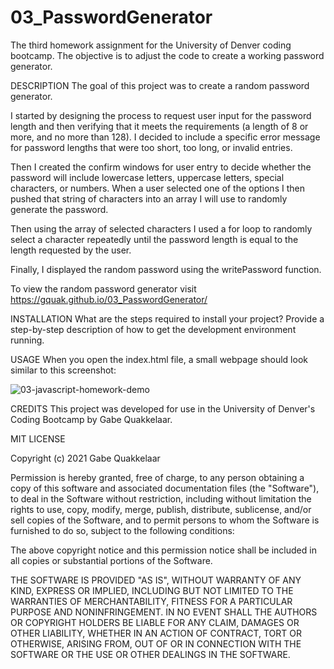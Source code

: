 # 03_PasswordGenerator
The third homework assignment for the University of Denver coding bootcamp. The objective is to adjust the code to create a working password generator.

DESCRIPTION
The goal of this project was to create a random password generator. 

I started by designing the process to request user input for the password length and then verifying that it meets the requirements (a length of 8 or more, and no more than 128). I decided to include a specific error message for password lengths that were too short, too long, or invalid entries. 

Then I created the confirm windows for user entry to decide whether the password will include lowercase letters, uppercase letters, special characters, or numbers. When a user selected one of the options I then pushed that string of characters into an array I will use to randomly generate the password.

Then using the array of selected characters I used a for loop to randomly select a character repeatedly until the password length is equal to the length requested by the user.

Finally, I displayed the random password using the writePassword function.

To view the random password generator visit https://gquak.github.io/03_PasswordGenerator/


INSTALLATION
What are the steps required to install your project? Provide a step-by-step description of how to get the development environment running.

USAGE
When you open the index.html file, a small webpage should look similar to this screenshot:

![03-javascript-homework-demo](https://user-images.githubusercontent.com/75180482/104864249-af86a200-58f5-11eb-9d31-8fbd23ce977a.png)


CREDITS
This project was developed for use in the University of Denver's Coding Bootcamp by Gabe Quakkelaar.


MIT LICENSE

Copyright (c) 2021 Gabe Quakkelaar

Permission is hereby granted, free of charge, to any person obtaining a copy
of this software and associated documentation files (the "Software"), to deal
in the Software without restriction, including without limitation the rights
to use, copy, modify, merge, publish, distribute, sublicense, and/or sell
copies of the Software, and to permit persons to whom the Software is
furnished to do so, subject to the following conditions:

The above copyright notice and this permission notice shall be included in all
copies or substantial portions of the Software.

THE SOFTWARE IS PROVIDED "AS IS", WITHOUT WARRANTY OF ANY KIND, EXPRESS OR
IMPLIED, INCLUDING BUT NOT LIMITED TO THE WARRANTIES OF MERCHANTABILITY,
FITNESS FOR A PARTICULAR PURPOSE AND NONINFRINGEMENT. IN NO EVENT SHALL THE
AUTHORS OR COPYRIGHT HOLDERS BE LIABLE FOR ANY CLAIM, DAMAGES OR OTHER
LIABILITY, WHETHER IN AN ACTION OF CONTRACT, TORT OR OTHERWISE, ARISING FROM,
OUT OF OR IN CONNECTION WITH THE SOFTWARE OR THE USE OR OTHER DEALINGS IN THE
SOFTWARE.
